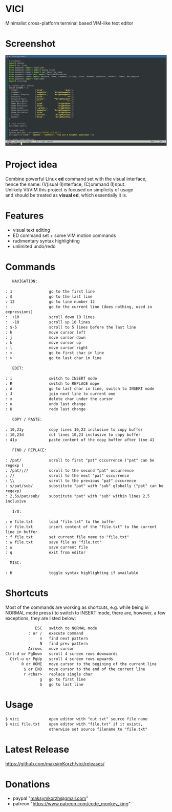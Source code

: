# VICI
Minimalist cross-platform terminal based VIM-like text editor

# Screenshot
![IMAGE ALT TEXT HERE](https://raw.githubusercontent.com/maksimKorzh/vici/main/assets/vici.png)

# Project idea
Combine powerful Linux **ed** command set with the visual interface,<br>
hence the name: (V)isual (I)nterface, (C)ommand (I)nput.<br>
Unlikely VI/VIM this project is focused on simplicity of usage<br>
and should be treated as **visual ed**, which essentially it is.

# Features
 - visual text editing
 - ED command set + some VIM motion commands
 - rudimentary syntax highlighting
 - unlimited undo/redo

# Commands

       NAVIGATION:

    : 1                go to the first line
    : $                go to the last line
    : 12               go to line number 12
    : .                go to the current line (does nothing, used in expressions)
    : .+10             scroll down 10 lines
    : .-10             scroll up 10 lines
    : $-5              scroll to 5 lines before the last line
    : h                move cursor left
    : j                move cursor down
    : k                move cursor up
    : l                move cursor right
    : <                go to first char in line
    : >                go to last char in line

       EDIT:

    : i                switch to INSERT mode
    : R                switch to REPLACE mope
    : A                go to last char in line, switch to INSERT mode
    : J                join next line to current one
    : x                delete char under the cursor
    : u                undo last change
    : U                redo last change

       COPY / PASTE:

    : 10,23y           copy lines 10,23 inclusive to copy buffer
    : 10,23d           cut lines 10,23 inclusive to copy buffer
    : 41p              paste content of the copy buffer after line 41

       FIND / REPLACE:

    : /pat/            scroll to first "pat" occurrence ("pat" can be regexp )
    : /pat/;//         scroll to the second "pat" occurrence
    : //               scroll to the next "pat" occurrence
    : \\               scroll to the previous "pat" occurence
    : s/pat/sub/       substitute "pat" with "sub" globally ("pat" can be regexp)
    : 2,5s/pat/sub/    substitute "pat" with "sub" within lines 2,5 inclusive

       I/O:

    : e file.txt       load "file.txt" to the buffer
    : r file.txt       insert content of the "file.txt" to the current line in buffer
    : f file.txt       set current file name to "file.txt"
    : w file.txt       save file as "file.txt"
    : w                save current file
    : q                exit from editor

      MISC:

    : H                toggle syntax highlighting if available

# Shortcuts
Most of the commands are working as shortcuts, e.g. while
being in NORMAL mode press **i** to switch to INSERT mode,
there are, however, a few exceptions, they are listed below:

                 ESC   switch to NORMAL mode
              : or /   execute command
                   n   find next pattern
                   N   find prev pattern
              Arrows   move cursor
    Ctrl-d or PgDown   scroll 4 screen rows downwards
      Ctrl-u or PgUp   scroll 4 screen rows upwards
           0 or HOME   move cursor to the begining of the current line
            $ or END   move cursor to the end of the current line
            r <char>   replace single char
                   g   go to first line
                   G   go to last line

# Usage
    $ vici             open editor with "out.txt" source file name
    $ vici file.txt    open editor with "file.txt" if it exists,
                       otherwise set source filename to "file.txt"

# Latest Release
https://github.com/maksimKorzh/vici/releases/

# Donations
 - paypal "maksymkorzh@gmail.com"
 - patreon "https://www.patreon.com/code_monkey_king"
